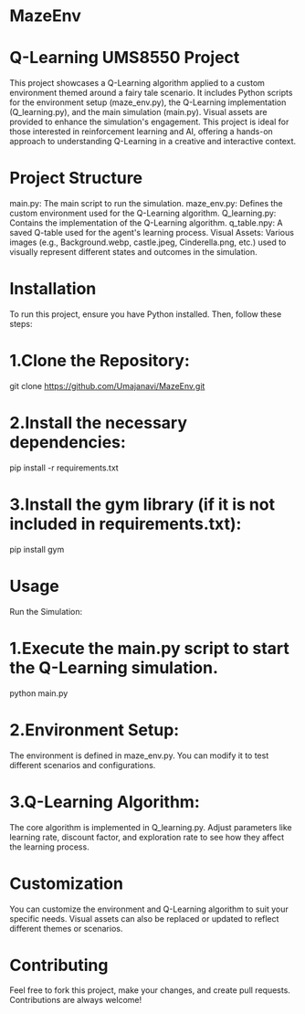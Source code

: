 # MazeEnv
# Q-Learning UMS8550 Project
This project showcases a Q-Learning algorithm applied to a custom environment themed around a fairy tale scenario. It includes Python scripts for the environment setup (maze_env.py), the Q-Learning implementation (Q_learning.py), and the main simulation (main.py). Visual assets are provided to enhance the simulation's engagement. This project is ideal for those interested in reinforcement learning and AI, offering a hands-on approach to understanding Q-Learning in a creative and interactive context.

# Project Structure
main.py: The main script to run the simulation.
maze_env.py: Defines the custom environment used for the Q-Learning algorithm.
Q_learning.py: Contains the implementation of the Q-Learning algorithm.
q_table.npy: A saved Q-table used for the agent's learning process.
Visual Assets: Various images (e.g., Background.webp, castle.jpeg, Cinderella.png, etc.) used to visually represent different states and outcomes in the simulation.

# Installation
To run this project, ensure you have Python installed. Then, follow these steps:

# 1.Clone the Repository:
git clone https://github.com/Umajanavi/MazeEnv.git

# 2.Install the necessary dependencies:
pip install -r requirements.txt

# 3.Install the gym library (if it is not included in requirements.txt):
pip install gym

# Usage
Run the Simulation:

# 1.Execute the main.py script to start the Q-Learning simulation.
python main.py

# 2.Environment Setup:

The environment is defined in maze_env.py. You can modify it to test different scenarios and configurations.

# 3.Q-Learning Algorithm:

The core algorithm is implemented in Q_learning.py. Adjust parameters like learning rate, discount factor, and exploration rate to see how they affect the learning process.

# Customization
You can customize the environment and Q-Learning algorithm to suit your specific needs. Visual assets can also be replaced or updated to reflect different themes or scenarios.

# Contributing
Feel free to fork this project, make your changes, and create pull requests. Contributions are always welcome!
